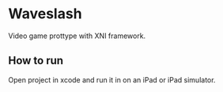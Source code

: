 # Waveslash

Video game prottype with XNI framework.

## How to run

Open project in xcode and run it in on an iPad or iPad simulator.